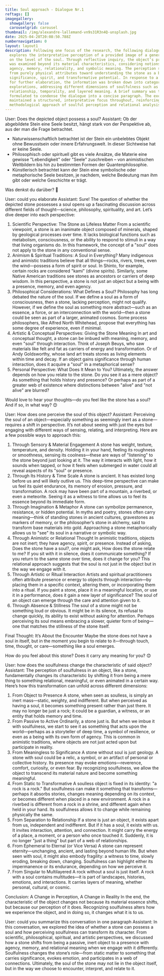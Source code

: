 ```yaml
---
title: Soul approach - Dialogue Nr.1
reftags: []
imagegallery:
  showgallery: false
  carouselgrid: carousel
thumbnail: /img/alexandre-lallemand-vn9s31R3n4Q-unsplash.jpg
date: 2025-04-28T20:08:50.788Z
numbernavigation: 0
layout: layout1
description: Following one focus of the research, the following dialogue
  explores the interpretative perception of a provided image of a generic rock
  on the level of the soul. Through reflective inquiry, the object’s presence
  was examined beyond its material characteristics, considering notions such as
  agency, memory, relationality, and symbolic meaning. The perception shifted
  from purely physical attributes toward understanding the stone as a bearer of
  significance, spirit, and transformative potential. In response to a request
  for further elaboration, the information was broken down into categorized
  explorations, addressing different dimensions of soulfulness such as activity,
  relationship, temporality, and layered meaning. A brief summary was then
  formulated to condense the dialogue into a concise paragraph. The exchange
  maintained a structured, interpretative focus throughout, reinforcing the
  methodological approach of soulful perception and relational analysis.
---
```

User: Does the depicted object possess a soul?
Assistant: Ob der abgebildete Stein eine Seele besitzt, hängt stark von der Perspektive ab, aus der man die Frage betrachtet.

* Naturwissenschaftlich betrachtet ist der Stein ein unbelebtes Objekt ohne Bewusstsein oder innere Erfahrungswelt. In dieser Sichtweise hat er keine Seele.
* Philosophisch oder spirituell gibt es viele Ansätze, die Materie eine gewisse "Lebendigkeit" oder "Seele" zuschreiben – von animistischen Weltbildern bis hin zu bestimmten Formen der Quantenphilosophie.
* Künstlerisch betrachtet kann der Stein eine symbolische oder metaphorische Seele besitzen, je nachdem, welche Bedeutung man ihm gibt oder welche Geschichte er trägt.

Was denkst du darüber? 🙂

User: could you elaborate
Assistant: Sure! The question of whether the depicted stone possesses a soul opens up a fascinating discussion across different fields of thought—science, philosophy, spirituality, and art. Let’s dive deeper into each perspective:

1. Scientific Perspective: The Stone as Lifeless Matter
   From a scientific viewpoint, a stone is an inanimate object composed of minerals, shaped by geological processes over time. It lacks biological functions such as metabolism, consciousness, or the ability to respond to stimuli in a way that living organisms do. In this framework, the concept of a "soul" does not apply to the stone in any conventional sense.
2. Animism & Spiritual Traditions: A Soul in Everything?
   Many indigenous and animistic traditions believe that all things—rocks, rivers, trees, even the wind—possess a form of spirit or soul. In Shinto, for example, certain rocks are considered "kami" (divine spirits). Similarly, some Native American traditions see stones as ancestors or carriers of deep wisdom. In this perspective, a stone is not just an object but a being with a presence, memory, and even agency.
3. Philosophical Considerations: What Defines a Soul?
   Philosophy has long debated the nature of the soul. If we define a soul as a form of consciousness, then a stone, lacking perception, might not qualify. However, if we define the soul as something more abstract—such as an essence, a force, or an interconnection with the world—then a stone could be seen as part of a larger, animated cosmos. Some process philosophers, like Alfred North Whitehead, propose that everything has some degree of experience, even if minimal.
4. Artistic & Conceptual Perspectives: Giving the Stone Meaning
   In art and conceptual thought, a stone can be imbued with meaning, memory, and even "soul" through interaction. Think of Joseph Beuys, who saw materials like felt and fat as carriers of energy and transformation. Or of Andy Goldsworthy, whose land art treats stones as living elements within time and decay. If an object gains significance through human interaction, does it acquire a "soul" in a metaphorical sense?
5. Personal Perspective: What Does It Mean to You?
   Ultimately, the answer depends on how you relate to the stone. Do you see it as a mere object? As something that holds history and presence? Or perhaps as part of a greater web of existence where distinctions between "alive" and "not alive" are blurred?

Would love to hear your thoughts—do you feel like the stone has a soul? And if so, in what way? 😊

User: How does one perceive the soul of this object?
Assistant: Perceiving the soul of an object—especially something as seemingly inert as a stone—requires a shift in perspective. It’s not about seeing with just the eyes but engaging with different ways of sensing, relating, and interpreting. Here are a few possible ways to approach this:

1. Through Sensory & Material Engagement
   A stone has weight, texture, temperature, and density. Holding it in your hand, feeling its roughness or smoothness, sensing its coolness—these are ways of "listening" to the stone beyond just looking at it. The way it interacts with light, how it sounds when tapped, or how it feels when submerged in water could all reveal aspects of its "soul" or presence.
2. Through Its History & Time Scale
   A stone is ancient. It has existed long before us and will likely outlive us. This deep-time perspective can make us feel its quiet endurance, its memory of erosion, pressure, and transformation. A rock may have been part of a mountain, a riverbed, or even a meteorite. Seeing it as a witness to time allows us to feel its essence beyond its immediate form.
3. Through Imagination & Metaphor
   A stone can symbolize permanence, resistance, or hidden potential. In myths and poetry, stones often carry meaning—think of standing stones in ancient cultures, gravestones as markers of memory, or the philosopher’s stone in alchemy, said to transform base materials into gold. Approaching a stone metaphorically allows us to "see" its soul in a narrative or symbolic way.
4. Through Animistic or Relational Thought
   In animistic traditions, objects are not inert; they have agency, spirit, or presence. Instead of asking, Does the stone have a soul?, one might ask, How does the stone relate to me? If you sit with it in silence, does it communicate something? If you return to the same stone over time, does it change for you? This relational approach suggests that the soul is not just in the object but in the way we engage with it.
5. Through Artistic or Ritual Interaction
   Artists and spiritual practitioners often attribute presence or energy to objects through interaction—by placing them in a specific context, altering them, or incorporating them into a ritual. If you paint a stone, place it in a meaningful location, or use it in a performance, does it gain a new layer of significance? The soul of an object can emerge through the care and attention given to it.
6. Through Absence & Stillness
   The soul of a stone might not be something loud or obvious. It might be in its silence, its refusal to change quickly, its ability to exist without asking for attention. Perhaps perceiving its soul means embracing a slower, quieter form of being—one that matches the stillness of the stone itself.

Final Thought: It’s About the Encounter
Maybe the stone does not have a soul in itself, but in the moment you begin to relate to it—through touch, time, thought, or care—something like a soul emerges.

How do you feel about this stone? Does it carry any meaning for you? 😊

User: how does the soulfulness change the characteristic of said object?
Assistant: The perception of soulfulness in an object, like a stone, fundamentally changes its characteristic by shifting it from being a mere thing to something relational, meaningful, or even animated in a certain way. Here’s how this transformation can unfold across different dimensions:

1. From Object to Presence
   A stone, when seen as soulless, is simply an inert mass—static, weighty, and indifferent. But when perceived as having a soul, it becomes something present rather than just there. It may no longer be just a rock; it could be a guardian, a witness, or an entity that holds memory and time.
2. From Passive to Active
   Ordinarily, a stone just is. But when we imbue it with soulfulness, we start to see it as something that acts upon the world—perhaps as a storyteller of deep time, a symbol of resilience, or even as a being with its own form of agency. This is common in animistic traditions, where objects are not just acted upon but participate in reality.
3. From Meaningless to Significance
   A stone without soul is just geology. A stone with soul could be a relic, a symbol, or an artifact of personal or collective history. Its presence may evoke emotions—reverence, comfort, curiosity, or even fear. By recognizing soulfulness, we allow the object to transcend its material nature and become something meaningful.
4. From Static to Transformative
   A soulless object is fixed in its identity: "a rock is a rock." But soulfulness can make it something that transforms—perhaps it absorbs stories, changes meaning depending on its context, or becomes different when placed in a new environment. A rock in a riverbed is different from a rock in a shrine, and different again when held in your hand. Its soulfulness allows it to change while remaining physically the same.
5. From Separation to Relationship
   If a stone is just an object, it exists apart from us, independent and indifferent. But if it has a soul, it exists with us. It invites interaction, attention, and connection. It might carry the energy of a place, a moment, or a person who once touched it. Suddenly, it is no longer "just a thing" but part of a web of relationships.
6. From Ephemeral to Eternal (or Vice Versa)
   A stone can represent eternity—unchanging, ancient, and lasting beyond human life. But when seen with soul, it might also embody fragility: a witness to time, slowly eroding, breaking down, changing. Soulfulness can highlight either its impermanence or its endurance, depending on how we perceive it.
7. From Singular to Multilayered
   A rock without a soul is just itself. A rock with a soul contains multitudes—it is part of landscapes, histories, emotions, and interactions. It carries layers of meaning, whether personal, cultural, or cosmic.

Conclusion: A Change in Perception, A Change in Reality
In the end, the characteristic of the object changes not because its material essence shifts, but because our perception of it does. Recognizing soulfulness alters how we experience the object, and in doing so, it changes what it is to us.

User: could you summarize this conversation in one paragraph
Assistant: In this conversation, we explored the idea of whether a stone can possess a soul and how perceiving soulfulness can transform its character. From scientific, philosophical, spiritual, and artistic perspectives, we discussed how a stone shifts from being a passive, inert object to a presence with agency, memory, and relational meaning when we engage with it differently. Soulfulness changes the stone’s role—from static matter to something that carries significance, evokes emotion, and participates in a web of connections. Ultimately, the soul of the stone may not lie in the object itself, but in the way we choose to encounter, interpret, and relate to it.